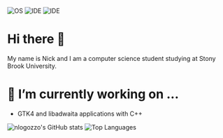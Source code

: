 ![OS](https://img.shields.io/badge/OS-Manjaro-informational?style=flat&logo=Linux)
![IDE](https://img.shields.io/badge/IDE-Visual%20Studio%20Code-informational?style=flat&logo=VisualStudio)
![IDE](https://img.shields.io/badge/Code-C%2B%2B-informational?style=flat&logo=CPP)

# Hi there 👋
My name is Nick and I am a computer science student studying at Stony Brook University.

# 🔭 I’m currently working on ...
  - GTK4 and libadwaita applications with C++

![nlogozzo's GitHub stats](https://github-readme-stats.vercel.app/api?username=nlogozzo&show_icons=true&theme=dark)
![Top Languages](https://github-readme-stats.vercel.app/api/top-langs/?username=nlogozzo&theme=dark)

